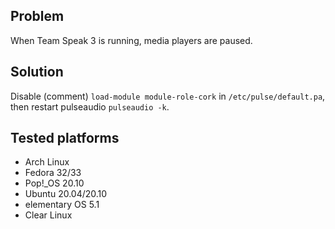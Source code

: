 ## Problem
When Team Speak 3 is running, media players are paused.

## Solution
Disable (comment) `load-module module-role-cork` in `/etc/pulse/default.pa`, then restart pulseaudio `pulseaudio -k`.

## Tested platforms
- Arch Linux
- Fedora 32/33
- Pop!_OS 20.10
- Ubuntu 20.04/20.10
- elementary OS 5.1
- Clear Linux
